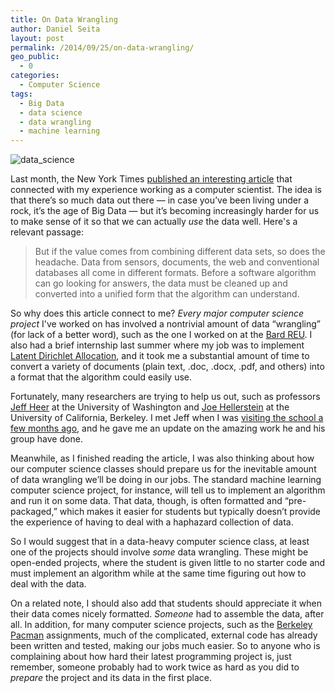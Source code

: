 ```yaml
---
title: On Data Wrangling
author: Daniel Seita
layout: post
permalink: /2014/09/25/on-data-wrangling/
geo_public:
  - 0
categories:
  - Computer Science
tags:
  - Big Data
  - data science
  - data wrangling
  - machine learning
---
```


<img src="{{site.url}}/assets/data_science.jpg" alt="data_science">

Last month, the New York Times [published an interesting article][2] that connected with my
experience working as a computer scientist. The idea is that there&#8217;s so much data out there
&#8212; in case you&#8217;ve been living under a rock, it&#8217;s the age of Big Data &#8212; but
it&#8217;s becoming increasingly harder for us to make sense of it so that we can actually *use* the
data well. Here's a relevant passage:

> But if the value comes from combining different data sets, so does the headache. Data from
> sensors, documents, the web and conventional databases all come in different formats. Before a
> software algorithm can go looking for answers, the data must be cleaned up and converted into a
> unified form that the algorithm can understand.

So why does this article connect to me? *Every major computer science project* I've worked on has
involved a nontrivial amount of data &#8220;wrangling&#8221; (for lack of a better word), such as
the one I worked on at the [Bard REU][3]. I also had a brief internship last summer where my job was
to implement [Latent Dirichlet Allocation][4], and it took me a substantial amount of time to
convert a variety of documents (plain text, .doc, .docx, .pdf, and others) into a format that the
algorithm could easily use.

Fortunately, many researchers are trying to help us out, such as professors [Jeff Heer][5] at the
University of Washington and [Joe Hellerstein][6] at the University of California, Berkeley. I met
Jeff when I was [visiting the school a few months ago][7], and he gave me an update on the amazing
work he and his group have done.

Meanwhile, as I finished reading the article, I was also thinking about how our computer science
classes should prepare us for the inevitable amount of data wrangling we&#8217;ll be doing in our
jobs. The standard machine learning computer science project, for instance, will tell us to
implement an algorithm and run it on some data. That data, though, is often formatted and
&#8220;pre-packaged,&#8221; which makes it easier for students but typically doesn&#8217;t provide
the experience of having to deal with a haphazard collection of data.

So I would suggest that in a data-heavy computer science class, at least one of the projects should
involve *some* data wrangling. These might be open-ended projects, where the student is given little
to no starter code and must implement an algorithm while at the same time figuring out how to deal
with the data.

On a related note, I should also add that students should appreciate it when their data comes nicely
formatted. *Someone* had to assemble the data, after all. In addition, for many computer science
projects, such as the [Berkeley Pacman][8] assignments, much of the complicated, external code has
already been written and tested, making our jobs much easier. So to anyone who is complaining about
how hard their latest programming project is, just remember, someone probably had to work twice as
hard as you did to *prepare* the project and its data in the first place.

 [1]: https://seitad.files.wordpress.com/2014/09/data_science.png
 [2]: http://www.nytimes.com/2014/08/18/technology/for-big-data-scientists-hurdle-to-insights-is-janitor-work.html
 [3]: http://danieltakeshi.github.io/2012/07/27/wrapping-up-my-summer-research/
 [4]: http://machinelearning.wustl.edu/mlpapers/paper_files/BleiNJ03.pdf
 [5]: http://homes.cs.washington.edu/~jheer/
 [6]: http://db.cs.berkeley.edu/jmh/
 [7]: http://danieltakeshi.github.io/2014/03/29/graduate-school-visit-4-the-university-of-washington/
 [8]: http://inst.eecs.berkeley.edu/~cs188/pacman/project_overview.html
